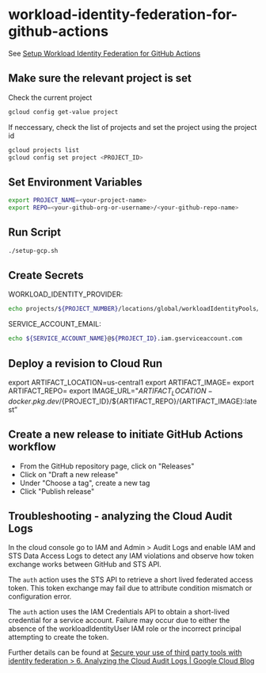 # workload-identity-federation-for-github-actions

See [Setup Workload Identity Federation for GitHub Actions](https://www.notion.so/enspyr-resources/Setup-Workload-Identity-Federation-for-GitHub-Actions-dea8dc31ff704efda562376047e7a965)

## Make sure the relevant project is set

Check the current project

```sh
gcloud config get-value project
```

If neccessary, check the list of projects and set the project using the project id

```sh
gcloud projects list
gcloud config set project <PROJECT_ID>
```

## Set Environment Variables

```sh
export PROJECT_NAME=<your-project-name>
export REPO=<your-github-org-or-username>/<your-github-repo-name>
```

## Run Script

```sh
./setup-gcp.sh
```

## Create Secrets

WORKLOAD_IDENTITY_PROVIDER:

```sh
echo projects/${PROJECT_NUMBER}/locations/global/workloadIdentityPools/${WORKLOAD_IDENTITY_POOL}/providers/${WORKLOAD_PROVIDER}
```

SERVICE_ACCOUNT_EMAIL:

```sh
echo ${SERVICE_ACCOUNT_NAME}@${PROJECT_ID}.iam.gserviceaccount.com
```

## Deploy a revision to Cloud Run

export ARTIFACT_LOCATION=us-central1
export ARTIFACT_IMAGE=
export ARTIFACT_REPO=
export IMAGE_URL="${ARTIFACT_LOCATION}-docker.pkg.dev/${PROJECT_ID}/${ARTIFACT_REPO}/{ARTIFACT_IMAGE}:latest”

## Create a new release to initiate GitHub Actions workflow

- From the GitHub repository page, click on "Releases"
- Click on "Draft a new release"
- Under "Choose a tag", create a new tag
- Click "Publish release"

## Troubleshooting - analyzing the Cloud Audit Logs

In the cloud console go to IAM and Admin > Audit Logs and enable IAM and STS Data Access Logs to detect any IAM violations and observe how token exchange works between GitHub and STS API.

The `auth` action uses the STS API to retrieve a short lived
federated access token. This token exchange may fail due to
attribute condition mismatch or configuration error.

The `auth` action uses the IAM Credentials API to obtain a short-lived credential for a service account. Failure may occur due to either the absence of the workloadIdentityUser IAM role or the incorrect principal attempting to create the token.

Further details can be found at [Secure your use of third party tools with identity federation > 6. Analyzing the Cloud Audit Logs | Google Cloud Blog](https://cloud.google.com/blog/products/identity-security/secure-your-use-of-third-party-tools-with-identity-federation)
